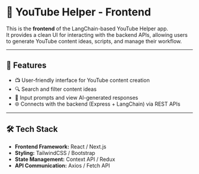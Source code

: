 # 🎨 YouTube Helper - Frontend

This is the **frontend** of the LangChain-based YouTube Helper app.  
It provides a clean UI for interacting with the backend APIs, allowing users to generate YouTube content ideas, scripts, and manage their workflow.

---

## 🚀 Features
- 📺 User-friendly interface for YouTube content creation
- 🔍 Search and filter content ideas
- 📝 Input prompts and view AI-generated responses
- 🌐 Connects with the backend (Express + LangChain) via REST APIs

---

## 🛠 Tech Stack
- **Frontend Framework:** React / Next.js
- **Styling:** TailwindCSS / Bootstrap
- **State Management:** Context API / Redux
- **API Communication:** Axios / Fetch API
